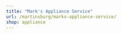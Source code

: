 ```yaml
---
title: "Mark's Appliance Service"
url: /martinsburg/marks-appliance-service/
shop: appliance
---
```

